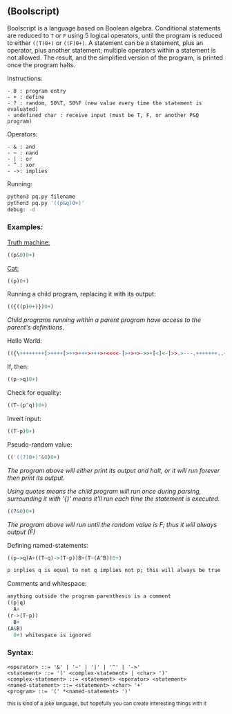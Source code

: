 ## (Boolscript)

Boolscript is a language based on Boolean algebra. Conditional statements are reduced to `T` or `F` using 5 logical operators, until the program is reduced to either `((T)0+)` or `((F)0+)`.  A statement can be a statement, plus an operator, plus another statement; multiple operators within a statement is not allowed. The result, and the simplified version of the program, is printed once the program halts.

Instructions:

```
- 0 : program entry
- + : define
- ? : random, 50%T, 50%F (new value every time the statement is evaluated)
- undefined char : receive input (must be T, F, or another P&Q program)
```

Operators:

```
- & : and
- ~ : nand
- | : or
- ^ : xor
- ->: implies
```

Running:

```bash
python3 pq.py filename
python3 pq.py '((p&q)0+)'
debug: -d
```

### Examples:

[Truth machine:](http://esolangs.org/wiki/Truth-machine)

```python
((p&0)0+)
```

[Cat:](http://esolangs.org/wiki/Cat_program)

```python
((p)0+)
```

Running a child program, replacing it with its output:

```python
(({((p)0+)})0+)
```

*Child programs running within a parent program have access to the parent's definitions*.

Hello World:

```R
(({\++++++++[>++++[>++>+++>+++>+<<<<-]>+>+>->>+[<]<-]>>.>---.+++++++..+++.>>.<-.<.+++.------.--------.>>+.>++.})0+)
```

If, then:

```R
((p->q)0+)
```

Check for equality:

```python
((T~(p^q))0+)
```

Invert input:

```python
((T~p)0+)
```

Pseudo-random value:

```python
(('((?)0+)'&0)0+)
```

*The program above will either print its output and halt, or it will run forever then print its output.*

*Using quotes means the child program will run once during parsing, surrounding it with '{}' means it'll run each time the statement is executed.*

```R
((?&0)0+)
```

*The program above will run until the random value is F; thus it will always output (F)*

Defining named-statements:

```R
((p->q)A+((T~q)->(T~p))B+(T~(A^B))0+)

p inplies q is equal to not q implies not p; this will always be true
```

Comments and whitespace:

```R
anything outside the program parenthesis is a comment
((p|q)
  A+
(r->(T~p))
  B+
(A&B)
  0+) whitespace is ignored
```

### Syntax:

```
<operator> ::= '&' | '~' | '|' | '^' | '->'
<statement> ::= '(' <complex-statement> | <char> ')'
<complex-statement> ::= <statement> <operator> <statement>
<named-statement> ::= <statement> <char> '+'
<program> ::= '(' *<named-statement> ')'
```

<sub>this is kind of a joke language, but hopefully you can create interesting things with it</sub>
